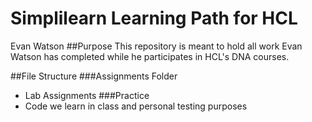 # Simplilearn Learning Path for HCL
Evan Watson
##Purpose
This repository is meant to hold all work Evan Watson has completed while he participates in HCL's DNA courses.

##File Structure
###Assignments Folder
- Lab Assignments
###Practice
- Code we learn in class and personal testing purposes